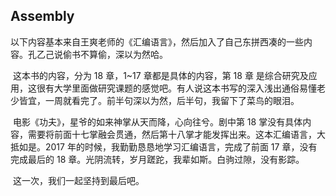 ## Assembly

​    以下内容基本来自王爽老师的《汇编语言》，然后加入了自己东拼西凑的一些内容。孔乙己说偷书不算偷，深以为然哈。

​    这本书的内容，分为 18 章，1~17 章都是具体的内容，第 18 章 是综合研究及应用，这很有大学里面做研究课题的感觉吧。有人说这本书写的深入浅出通俗易懂老少皆宜，一周就看完了。前半句深以为然，后半句，我留下了菜鸟的眼泪。

​    电影《功夫》，星爷的如来神掌从天而降，心向往兮。剧中第 18 掌没有具体内容，需要将前面十七掌融会贯通，然后第十八掌才能发挥出来。这本汇编语言，大抵如是。2017 年的时候，我勤勤恳恳地学习汇编语言，完成了前面 17 章，没有完成最后的 18 章。光阴流转，岁月蹉跎，我辈如斯。白驹过隙，没有影踪。

​	这一次，我们一起坚持到最后吧。